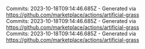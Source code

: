 Commits: 2023-10-18T09:14:46.685Z - Generated via https://github.com/marketplace/actions/artificial-grass
<br>
Commits: 2023-10-18T09:14:46.685Z - Generated via https://github.com/marketplace/actions/artificial-grass
<br>
Commits: 2023-10-18T09:14:46.685Z - Generated via https://github.com/marketplace/actions/artificial-grass
<br>

